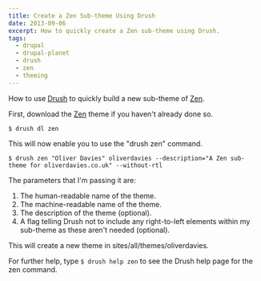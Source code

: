 ```yaml
---
title: Create a Zen Sub-theme Using Drush
date: 2013-09-06
excerpt: How to quickly create a Zen sub-theme using Drush.
tags:
  - drupal
  - drupal-planet
  - drush
  - zen
  - theming
---
```

How to use [Drush](https://drupal.org/project/drush) to quickly build a new sub-theme of [Zen](https://drupal.org/project/zen).

First, download the [Zen](https://drupal.org/project/zen "The Zen theme") theme if you haven't already done so.

```language-bash
$ drush dl zen
```

This will now enable you to use the "drush zen" command.

```language-bash
$ drush zen "Oliver Davies" oliverdavies --description="A Zen sub-theme for oliverdavies.co.uk" --without-rtl
```

The parameters that I'm passing it are:

1. The human-readable name of the theme.
2. The machine-readable name of the theme.
3. The description of the theme (optional).
4. A flag telling Drush not to include any right-to-left elements within my sub-theme as these aren't needed (optional).

This will create a new theme in sites/all/themes/oliverdavies.

For further help, type `$ drush help zen` to see the Drush help page for the zen command.
